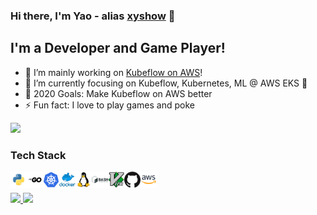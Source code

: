 ### Hi there, I'm Yao - alias [xyshow][linkedin] 👋

## I'm a Developer and Game Player! 
- 🔭 I’m mainly working on [Kubeflow on AWS][kubeflowwebsite]!
- 🌱 I’m currently focusing on Kubeflow, Kubernetes, ML @ AWS EKS 🤣
- 🥅 2020 Goals: Make Kubeflow on AWS better
- ⚡ Fun fact: I love to play games and poke

![](https://komarev.com/ghpvc/?username=PatrickXYS)

### Tech Stack
<img align="left" alt="Python" width="26px" src="https://raw.githubusercontent.com/github/explore/master/topics/python/python.png" />
<img align="left" alt="Golang" width="26px" src="https://raw.githubusercontent.com/github/explore/master/topics/go/go.png" />
<img align="left" alt="Kubernetes" width="26px" src="https://raw.githubusercontent.com/github/explore/master/topics/kubernetes/kubernetes.png" />
<img align="left" alt="Docker" width="26px" src="https://raw.githubusercontent.com/github/explore/master/topics/docker/docker.png" />
<img align="left" alt="Linux" width="26px" src="https://raw.githubusercontent.com/github/explore/master/topics/linux/linux.png" />
<img align="left" alt="Bash" width="26px" src="https://raw.githubusercontent.com/github/explore/master/topics/bash/bash.png" />
<img align="left" alt="Vim" width="26px" src="https://raw.githubusercontent.com/github/explore/master/topics/vim/vim.png" />
<img align="left" alt="GitHub" width="26px" src="https://raw.githubusercontent.com/github/explore/master/topics/github/github.png" />
<img align="left" alt="AWS" width="26px" src="https://raw.githubusercontent.com/github/explore/master/topics/aws/aws.png" />

<br />
<br />

<a href="https://github.com/PatrickXYS">
  <img height="160em" src="https://github-readme-stats.vercel.app/api?username=PatrickXYS&show_icons=true&include_all_commits=true&custom_title=GitHub+Stats&theme=vue">
  <img height="160em" src="https://github-readme-stats.vercel.app/api/top-langs/?username=PatrickXYS&layout=compact&theme=vue">
</a>

[kubeflowwebsite]: https://github.com/kubeflow 
[linkedin]: https://www.linkedin.com/in/yao-chuck-xiao-6639a4167/
